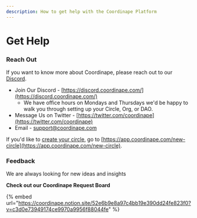 ```yaml
---
description: How to get help with the Coordinape Platform
---
```


# Get Help

### Reach Out&#x20;

If you want to know more about Coordinape, please reach out to our [Discord](https://discord.coordinape.com/).&#x20;

* Join Our Discord - [https://discord.coordinape.com/](https://discord.coordinape.com/)
  * We have office hours on Mondays and Thursdays we'd be happy to walk you through setting up your Circle, Org, or DAO.
* Message Us on Twitter - [https://twitter.com/coordinape](https://twitter.com/coordinape)
* Email - [support@coordinape.com](mailto:support@coordinape.com)&#x20;

If you'd like to [create your circle](../get-started/circles/creating-a-circle.md), go to [https://app.coordinape.com/new-circle](https://app.coordinape.com/new-circle).

### Feedback

We are always looking for new ideas and insights&#x20;

**Check out our Coordinape Request Board**&#x20;

{% embed url="https://coordinape.notion.site/52e6b9e8a97c4bb19e390dd24fe823f0?v=c3d0e73949174ce9970a9956f88044fe" %}
